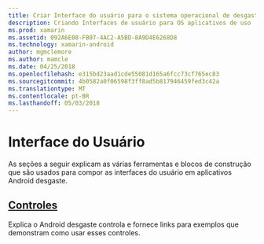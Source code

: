 ```yaml
---
title: Criar Interface do usuário para o sistema operacional de desgaste com Xamarin.Androi
description: Criando Interfaces de usuário para OS aplicativos de uso
ms.prod: xamarin
ms.assetid: 092A6E08-FB07-4AC2-A5BD-8A9D4E6268D8
ms.technology: xamarin-android
author: mgmclemore
ms.author: mamcle
ms.date: 04/25/2018
ms.openlocfilehash: e315bd23aad1cde55081d165a6fcc73cf765ec83
ms.sourcegitcommit: 4b0582a0f06598f3ff8ad5b817946459fed3c42a
ms.translationtype: MT
ms.contentlocale: pt-BR
ms.lasthandoff: 05/03/2018
---
```

# <a name="user-interface"></a>Interface do Usuário

As seções a seguir explicam as várias ferramentas e blocos de construção que são usados para compor as interfaces do usuário em aplicativos Android desgaste.
 
##  <a name="controlsandroidwearuser-interfacecontrolsindexmd"></a>[Controles](~/android/wear/user-interface/controls/index.md)

Explica o Android desgaste controla e fornece links para exemplos que demonstram como usar esses controles.
